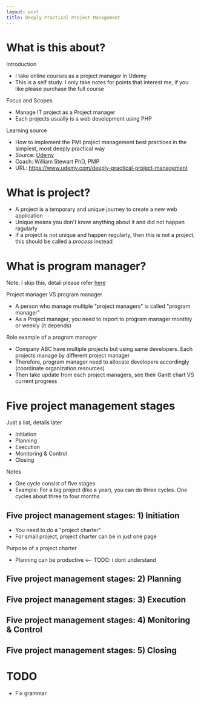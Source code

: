 ```yaml
---
layout: post
title: Deeply Practical Project Management
---
```


# What is this about?

Introduction

- I take online courses as a project manager in Udemy
- This is a self study. I only take notes for points that interest me, if you like please purchase the full course

Focus and Scopes

- Manage IT project as a Project manager
- Each projects usually is a web development using PHP

Learning source

- How to implement the PMI project management best practices in the simplest, most deeply practical way
- Source: [Udemy](www.udemy.com)
- Coach: William Stewart PhD, PMP
- URL: https://www.udemy.com/deeply-practical-project-management

# What is project?

- A project is a temporary and unique journey to create a new web application
- Unique means you don't know anything about it and did not happen ragularly
- If a project is not unique and happen regularly, then this is not a project, this should be called a *process* instead

# What is program manager?

Note: I skip this, detail please refer [here](https://www.udemy.com/deeply-practical-project-management/learn/lecture/7377646#overview)

Project manager VS program manager

- A person who manage multiple "project managers" is called "program manager"
- As a Project manager, you need to report to program manager monthly or weekly (it depends)

Role example of a program manager

- Company ABC have multiple projects but using same developers. Each projects manage by different project manager
- Therefore, program manager need to allocate developers accordingly (coordinate organization resources)
- Then take update from each project managers, see their Gantt chart VS current progress

# Five project management stages

Just a list, details later

- Initiation
- Planning
- Execution
- Monitoring & Control
- Closing

Notes

- One cycle consist of five stages
- Example: For a big project (like a year), you can do three cycles. One cycles about three to four months

## Five project management stages: 1) Initiation

- You need to do a "project charter"
- For small project, project charter can be in just one page

Purpose of a project charter

- Planning can be productive <-- TODO: i dont understand

## Five project management stages: 2) Planning

## Five project management stages: 3) Execution

## Five project management stages: 4) Monitoring & Control

## Five project management stages: 5) Closing

# TODO

- Fix grammar
